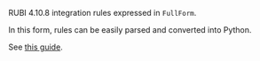 RUBI 4.10.8 integration rules expressed in `FullForm`.

In this form, rules can be easily parsed and converted into Python.

See [this guide](https://github.com/sympy/sympy/wiki/Rubi-parsing-guide).
